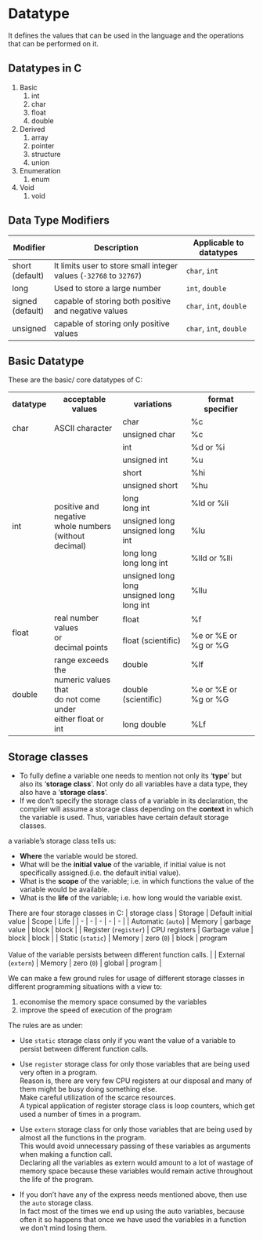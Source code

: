 # Datatype

It defines the values that can be used in the language and the operations that can be performed on it.

## Datatypes in C

1. Basic
    1. int
    1. char
    1. float
    1. double
1. Derived
    1. array
    1. pointer
    1. structure
    1. union
1. Enumeration
    1. enum
1. Void
    1. void

## Data Type Modifiers
| Modifier | Description | Applicable to datatypes |
| - | - | - |
| short<br>(default) | It limits user to store small integer values (`-32768` to `32767`) | `char`, `int` |
| long | Used to store a large number | `int`, `double` |
| signed<br>(default) | capable of storing both positive and negative values | `char`, `int`, `double` |
| unsigned | capable of storing only positive values | `char`, `int`, `double` |


## Basic Datatype
These are the basic/ core datatypes of C:

<table>
<tr><th>datatype</th><th>acceptable values</th><th>variations</th><th>format specifier</th></tr>

<tr><td rowspan="2">char</td><td rowspan="2">ASCII character</td><td>char</td><td>%c</td></tr>
<tr><td>unsigned char</td><td>%c</td></tr>

<tr><td rowspan="8">int</td><td rowspan="8">positive and negative<br> whole numbers<br> (without decimal)</td><td>int</td><td>%d or %i</td></tr>
<tr><td>unsigned int</td><td>%u</td></tr>
<tr><td>short</td><td>%hi</td></tr>
<tr><td>unsigned short</td><td>%hu</td></tr>
<tr><td>long <br> long int</td><td>%ld or %li</td></tr>
<tr><td>unsigned long <br> unsigned long int</td><td>%lu</td></tr>
<tr><td>long long <br> long long int</td><td>%lld or %lli</td></tr>
<tr><td>unsigned long long <br> unsigned long long int</td><td>%llu</td></tr>


<tr><td rowspan="2">float</td><td rowspan="2">real number values<br> or<br> decimal points</td><td>float</td><td>%f</td></tr>
<tr><td>float (scientific)</td><td>%e or %E or %g or %G</td></tr>

<tr><td rowspan="3">double</td><td rowspan="3">range exceeds the<br> numeric values that<br> do not come under<br> either float or int</td><td>double</td><td>%lf</td></tr>
<tr><td>double (scientific)</td><td>%e or %E or %g or %G</td></tr>
<tr><td>long double</td><td>%Lf</td></tr>

<table>


## Storage classes
- To fully define a variable one needs to mention not only its ‘**type**’ but also its ‘**storage class**'. Not only do all variables have a data type, they also have a ‘**storage class**’.
- If we don’t specify the storage class of a variable in its declaration, the compiler will assume a storage class depending on the **context** in which the variable is used. Thus, variables have certain default storage classes.

a variable’s storage class tells us:
- **Where** the variable would be stored.
- What will be the **initial value** of the variable, if initial value is not specifically assigned.(i.e. the default initial value).
- What is the **scope** of the variable; i.e. in which functions the value of the variable would be available.
-  What is the **life** of the variable; i.e. how long would the variable exist.

There are four storage classes in C:
| storage class | Storage | Default initial value | Scope | Life |
| - | - | - | - | - |
| Automatic (`auto`) | Memory | garbage value | block | block |
| Register (`register`) | CPU registers | Garbage value | block | block |
| Static (`static`) | Memory | zero (`0`) | block | program <br> <br> Value of the variable persists between different function calls.  |
| External (`extern`) | Memory | zero (`0`) | global | program |

We can make a few ground rules for usage of different storage classes in different programming situations with a view to:
1.  economise the memory space consumed by the variables
1.  improve the speed of execution of the program

The rules are as under:
- Use `static` storage class only if you want the value of a variable to persist between different function calls.

- Use `register` storage class for only those variables that are being used very often in a program.  
Reason is, there are very few CPU registers at our disposal and many of them might be busy doing something else.  
Make careful utilization of the scarce resources.   
A typical application of register storage class is loop counters, which get used a number of times in a program.

- Use `extern` storage class for only those variables that are being used by almost all the functions in the program.  
This would avoid unnecessary passing of these variables as arguments when making a function call.  
Declaring all the variables as extern would amount to a lot of wastage of memory space because these variables would remain active throughout the life of the program.

- If you don’t have any of the express needs mentioned above, then use the `auto` storage class.  
In fact most of the times we end up using the auto variables, because often it so happens that once we have used the variables in a function we don’t mind losing them.

